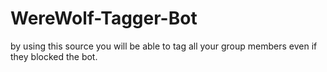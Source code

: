 # WereWolf-Tagger-Bot
by using this source you will be able to tag all your group members even if they blocked the bot.
